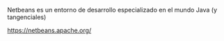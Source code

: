 Netbeans es un entorno de desarrollo especializado en el mundo Java (y tangenciales)

https://netbeans.apache.org/
